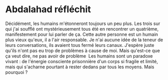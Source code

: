 # Abdalahad réfléchit

Décidément, les humains m'étonneront toujours un peu plus.
Les trois sur qui j'ai soufflé ont mystérieusement tous été en rencontrer un quatrième, manifestement pour lui parler de ça.
Cette autre personne est un humain plus vieux qu'eux, il a l'air responsable.
Je n'ai aucune idée de la teneur de leurs conversations, ils avaient tous fermé leurs canaux.
J'espère juste qu'ils n'ont pas eu trop de problèmes à cause de moi.
Mais qu'est-ce que ça veut dire, ne pas avoir de problème 
Les humains sont un paradoxe vivant : de l'énergie consciente prisonnière d'un corps si fragile et limité, mais qui s'acharne pourtant à rester dedans par tous les moyens.
Mais pourquoi ?
